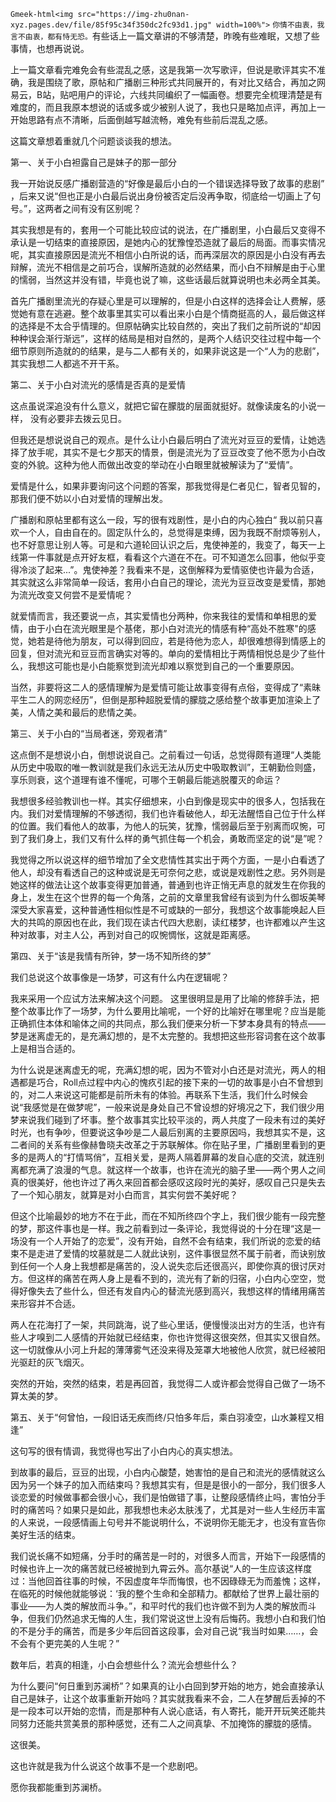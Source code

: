 `Gmeek-html<img src="https://img-zhu0nan-xyz.pages.dev/file/85f95c34f350dc2fc93d1.jpg" width=100%">`
`你情不由衷，我言不由衷，都有恃无恐。`
​​​有些话上一篇文章讲的不够清楚，昨晚有些难眠，又想了些事情，也想再说说。

上一篇文章看完难免会有些混乱之感，这是我第一次写歌评，但说是歌评其实不准确，我是围绕了歌，原帖和广播剧三种形式共同展开的，有对比又结合，再加之网易云，B站，贴吧用户的评论，六线共同编织了​一幅画卷。想要完全梳理清楚是有难度的，而且我原本想说的话或多或少被别人说了，我也只是略加点评，再加上一开始思路有点不清晰，后面倒越写越流畅，难免有些前后混乱之感。

这篇文章想着重就几个问题谈谈我的想法​。​

第一、关于小白袒露自己是妹子的那一部分​

我一开始说反感广播剧营造的“好像是最后小白的一个错误选择导致了故事的悲剧”​，后来又说“但也正是小白最后说出身份被否定后没再争取，彻底给一切画上了句号。”，这两者之间有没有区别呢？

其实我想是有的，套用一个可能比较应试的说法，在广播剧里，小白最后又变得不承认是​一切结束的直接原因，是她内心的犹豫惶恐造就了最后的局面。而事实情况呢，其实直接原因是流光不相信小白所说的话，而再深层次的原因是小白没有再去辩解，流光不相信是之前巧合，误解所造就的必然结果，而小白不辩解是由于心里的懦弱，当然这并没有错，毕竟也说了嘛，这些话最后就算说明也未必两全其美。

首先广播剧里流光的存疑心里是可以理解的，但是小白这样的选择会让人费解，感觉她有意在逃避。整个故事里其实可以看出来小白是个情商挺高的人，最后做这样的选择是不太合乎情理的。但原帖确实比较自然的，突出了我们之前所说的“却因种种误会渐行渐远”，这样的结局是相对自然的，是两个人结识交往过程中每一个细节原则所造就的的结果，是与二人都有关的，如果非说这是一个“人为的悲剧”，其实我想二人都逃不开干系。

第二、关于小白对流光的感情是否真的是爱情

这点虽说深追没有什么意义，就把它留在朦胧的层面就挺好。就像读废名的小说一样， 没有必要非去拨云见日。

但我还是想说说自己的观点。是什么让小白最后明白了流光对豆豆的爱情，让她选择了放手呢，其实不是七夕那天的情景，倒是流光为了豆豆改变了他不愿为小白改变的外貌。这种为他人而做出改变的举动在小白眼里就被解读为了“爱情”。

爱情是什么，如果非要询问这个问题的答案，那我觉得是仁者见仁，智者见智的，那我们便不妨以小白对爱情的理解出发。

广播剧和原帖里都有这么一段，写的很有戏剧性，是小白的内心独白“ 我以前只喜欢一个人，自由自在的。固定队什么的，总觉得是束缚，因为我既不耐烦等别人，也不好意思让别人等。可是和六道轮回认识之后，鬼使神差的，我变了，每天一上线第一件事就是点开好友框，看看这个六道在不在。可不知道怎么回事，他似乎变得冷淡了起来...”。鬼使神差？我看来不是，这倒解释为爱情驱使也许最为合适，其实就这么非常简单一段话，套用小白自己的理论，流光为豆豆改变是爱情，那她为流光改变又何尝不是爱情呢？

就爱情而言，我还要说一点，其实爱情也分两种，你来我往的爱情和单相思的爱情，由于小白在流光眼里是个基佬，那小白对流光的情感有种“高处不胜寒"的感觉，她若是待他为朋友，可以得到回应，若是待他为恋人，却很难想得到情感上的回复，但对流光和豆豆而言确实对等的。单向的爱情相比于两情相悦总是少了些什么，我想这可能也是小白能察觉到流光却难以察觉到自己的一个重要原因。

当然，非要将这二人的感情理解为是爱情可能让故事变得有点俗，变得成了“素昧平生二人的网恋经历”，但倒是那种超脱爱情的朦胧之感给整个故事更加渲染上了美，人情之美和最后的悲情之美。

第三、关于小白的“当局者迷，旁观者清”

这点倒不是想说小白，倒想说说自己。之前看过一句话，总觉得颇有道理“人类能从历史中吸取的唯一教训就是我们永远无法从历史中吸取教训”，王朝勤俭则盛，享乐则衰，这个道理有谁不懂呢，可哪个王朝最后能逃脱覆灭的命运？

我想很多经验教训也一样。其实仔细想来，小白到像是现实中的很多人，包括我在内。我们对爱情理解的不够透彻，我们也许看破他人，却无法醒悟自己位于什么样的位置。我们看他人的故事，为他人的玩笑，犹豫，懦弱最后至于别离而叹惋，可到了我们身上，我们又有什么样的勇气抓住每一个机会，勇敢而坚定的说“是”呢？

我觉得之所以说这样的细节增加了全文悲情性其实出于两个方面，一是小白看透了他人，却没有看透自己的这种或说是无可奈何之悲，或说是戏剧性之悲。另外则是她这样的做法让这个故事变得更加普通，普通到也许正悄无声息的就发生在你我的身上，发生在这个世界的每一个角落，之前的文章里我曾经有谈到为什么御坂美琴深受大家喜爱，这种普通性相似性是不可或缺的一部分，我想这个故事能唤起人巨大的共鸣的原因也在此，我们现在读古代四大悲剧，读红楼梦，也许都难以产生这种对故事，对主人公，再到对自己的叹惋惆怅，这就是距离感。

第四、关于“该是我情有所钟，梦一场不知所终的梦”

我们总说这个故事像是一场梦，可这有什么内在逻辑呢？

 我来采用一个应试方法来解决这个问题。 这里很明显是用了比喻的修辞手法，把整个故事比作了一场梦，为什么要用比喻呢，一个好的比喻好在哪里呢？应当是能正确抓住本体和喻体之间的共同点，那么我们便来分析一下梦本身具有的特点——梦是迷离虚无的，是充满幻想的，是不太完整的。我想把这些形容词套在这个故事上是相当合适的。

为什么说是迷离虚无的呢，充满幻想的呢，因为不管对小白还是对流光，两人的相遇都是巧合，Roll点过程中内心的愧疚引起的接下来的一切的故事是小白不曾想到的，对二人来说这可能都是前所未有的体验。再联系下生活，我们什么时候会说“我感觉是在做梦呢”，一般来说是身处自己不曾设想的好境况之下，我们很少用梦来说我们碰到了坏事。整个故事其实比较平淡的，两人共度了一段未有过的美好时光，也有争吵，但要说这争吵是二人最后别离的主要原因吗，我想其实不是，这二者间的关系有些像赫鲁晓夫改革之于苏联解体。你在贴子里，广播剧里看到的更多的是两人的“打情骂俏”，互相关爱，是两人隔着屏幕的发自心底的交流，就连别离都充满了浪漫的气息。就这样一个故事，也许在流光的脑子里——两个男人之间真的很美好，他也许过了再久来回首都会感叹这段时光的美好，感叹自己只是失去了一个知心朋友，就算是对小白而言，其实何尝不美好呢？

但这个比喻最妙的地方不在于此，而在不知所终四个字上，我们很少能有一段完整的梦，那这件事也是一样。我之前看到过一条评论，我觉得说的十分在理“这是一场没有一个人开始了的恋爱”，没有开始，自然不会有结束，我们所说的恋爱的结束不是走进了爱情的坟墓就是二人就此诀别，这件事很显然不属于前者，而诀别放到任何一个人身上我想都是痛苦的，没人说失恋后还很高兴，即使你真的很讨厌对方。但这样的痛苦在两人身上是看不到的，流光有了新的归宿，小白内心空空，觉得好像失去了些什么，但还有发自内心的替流光感到高兴，我想这样的情绪用痛苦来形容并不合适。

两人在花海打了一架，共同跳海，说了些心里话，便慢慢淡出对方的生活，也许有些人才嗅到二人感情的开始就已经结束，你也许觉得这很突然，但其实又很自然。这一切就像从小河上升起的薄薄雾气还没来得及笼罩大地被他人欣赏，就已经被阳光驱赶的灰飞烟灭。

突然的开始，突然的结束，若是再回首，我觉得二人或许都会觉得自己做了一场不算太美的梦。

第五、关于“何曾怕，一段旧话无疾而终/只怕多年后，乘白羽凌空，山水兼程又相逢”

这句写的很有情调，我觉得也写出了小白内心的真实想法。

到故事的最后，豆豆的出现，小白内心酸楚，她害怕的是自己和流光的感情就这么因为另一个妹子的加入而结束吗？我想其实有，但是是很小的一部分，我们很多人谈恋爱的时候做事都会很小心，我们是怕做错了事，让整段感情终止吗，害怕分手时的痛苦吗？如果只是如此，那我想也未必太肤浅了，尤其是对一些人生经历丰富的人来说，一段感情画上句号并不能说明什么，不说明你无能无才，也没有宣告你美好生活的结束。

我们说长痛不如短痛，分手时的痛苦是一时的，对很多人而言，开始下一段感情的时候也许上一次的痛苦就已经被抛到九霄云外。高尔基说“人的一生应该这样度过：当他回首往事的时候，不因虚度年华而悔恨，也不因碌碌无为而羞愧；这样，在临死的时候他就能够说：‘我的整个生命和全部精力。都献给了世界上最壮丽的事业——为人类的解放而斗争。”，和平时代的我们也许做不到为人类的解放而斗争，但我们仍然追求无悔的人生，我们常说这世上没有后悔药。我想小白和我们怕的不是分手的痛苦，而是多少年后回首这段事，会对自己说“我当时如果……，会不会有个更完美的人生呢？”

数年后，若真的相逢，小白会想些什么？流光会想些什么？

为什么要问“何日重到苏澜桥”？如果真的让小白回到梦开始的地方，她会直接承认自己是妹子，让这个故事重新开始吗？其实就我看来不会，二人在梦醒后丢掉的不是一段本可以开始的恋情，而是那种有人说心底话，有人寄托，能开开玩笑还能共同努力还能共赏美景的那种感觉，还有二人之间真挚、不加掩饰的朦胧的感情。

这很美。

这也许就是我为什么说这个故事不是一个悲剧吧。

愿你我都能重到苏澜桥。
<!-- ##{"timestamp":1531929600}## -->